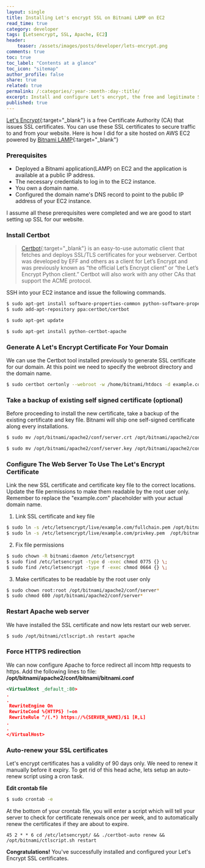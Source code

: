 ```yaml
---
layout: single
title: Installing Let's encrypt SSL on Bitnami LAMP on EC2
read_time: true
category: developer
tags: [Letsencrypt, SSL, Apache, EC2]
header:
    teaser: /assets/images/posts/developer/lets-encrypt.png
comments: true
toc: true
toc_label: "Contents at a glance"
toc_icon: "sitemap"
author_profile: false
share: true
related: true
permalink: /:categories/:year-:month-:day-:title/
excerpt: Install and configure Let's encrypt, the free and legitimate SSL for a web site hosted on Bitnami LAMP Stack on Amazon EC2
published: true
---
```

[Let's Encrypt](https://letsencrypt.org/){:target="_blank"} is a free Certificate Authority (CA) that issues SSL certificates. 
You can use these SSL certificates to secure traffic to and from your website. Here is how I did for a site hosted on AWS EC2
powered by [Bitnami LAMP](https://bitnami.com/stack/lamp){:target="_blank"}

### Prerequisites

- Deployed a Bitnami application(LAMP) on EC2 and the application is available at a public IP address.
- The necessary credentials to log in to the EC2 instance.
- You own a domain name.
- Configured the domain name's DNS record to point to the public IP address of your EC2 instance.

I assume all these prerequisites were completed and we are good to start setting up SSL for our website.

### Install Certbot
> [Certbot](https://certbot.eff.org/about/){:target="_blank"} is an easy-to-use automatic client that fetches and deploys SSL/TLS certificates for your webserver. Certbot was developed by EFF and others as a client for Let’s Encrypt and was previously known as “the official Let’s Encrypt client” or “the Let’s Encrypt Python client.” Certbot will also work with any other CAs that support the ACME protocol.

SSH into your EC2 instance and issue the following commands.
```sh
$ sudo apt-get install software-properties-common python-software-properties
$ sudo add-apt-repository ppa:certbot/certbot

$ sudo apt-get update

$ sudo apt-get install python-certbot-apache
```

### Generate A Let's Encrypt Certificate For Your Domain
We can use the Certbot tool installed previously to generate SSL certificate for our domain.
At this point we need to specify the webroot directory and the domain name.

```sh
$ sudo certbot certonly --webroot -w /home/bitnami/htdocs -d example.com -d www.example.com
```

### Take a backup of existing self signed certificate (optional)
Before proceeding to install the new certificate, take a backup of the existing certificate and key file.
Bitnami will ship one self-signed certificate along every installations.

```sh
$ sudo mv /opt/bitnami/apache2/conf/server.crt /opt/bitnami/apache2/conf/server.crt.backup

$ sudo mv /opt/bitnami/apache2/conf/server.key /opt/bitnami/apache2/conf/server.key.backup
``` 

### Configure The Web Server To Use The Let's Encrypt Certificate

Link the new SSL certificate and certificate key file to the correct locations. 
Update the file permissions to make them readable by the root user only. 
Remember to replace the "example.com" placeholder with your actual domain name.

1. Link SSL certificate and key file 
```sh
$ sudo ln -s /etc/letsencrypt/live/example.com/fullchain.pem /opt/bitnami/apache2/conf/server.crt
$ sudo ln -s /etc/letsencrypt/live/example.com/privkey.pem  /opt/bitnami/apache2/conf/server.key
```
2. Fix file permissions
```sh
$ sudo chown -R bitnami:daemon /etc/letsencrypt
$ sudo find /etc/letsencrypt -type d -exec chmod 0775 {} \;
$ sudo find /etc/letsencrypt -type f -exec chmod 0664 {} \;
```
3. Make certificates to be readable by the root user only
```sh
$ sudo chown root:root /opt/bitnami/apache2/conf/server*
$ sudo chmod 600 /opt/bitnami/apache2/conf/server*
```

### Restart Apache web server
We have installed the SSL certificate and now lets restart our web server.
```sh
$ sudo /opt/bitnami/ctlscript.sh restart apache
```

### Force HTTPS redirection

We can now configure Apache to force redirect all incom http requests to https.
Add the following lines to file: **/opt/bitnami/apache2/conf/bitnami/bitnami.conf**

```xml
<VirtualHost _default_:80>
.
.
 RewriteEngine On
 RewriteCond %{HTTPS} !=on
 RewriteRule ^/(.*) https://%{SERVER_NAME}/$1 [R,L]
.
.
</VirtualHost>
```

### Auto-renew your SSL certificates

Let's encrypt certificates has a validity of 90 days only. We need to renew it manually before it expiry.
To get rid of this head ache, lets setup an auto-renew script using a cron task.

**Edit crontab file**
```sh
$ sudo crontab -e
```
At the bottom of your crontab file, you will enter a script which will tell your server to check for certificate renewals once per week, and to automatically renew the certificates if they are about to expire.

```text
45 2 * * 6 cd /etc/letsencrypt/ && ./certbot-auto renew && /opt/bitnami/ctlscript.sh restart
```

**Congratulations!** You've successfully installed and configured your Let's Encrypt SSL certificates.